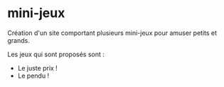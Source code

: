 # mini-jeux
Création d'un site comportant plusieurs mini-jeux pour amuser petits et grands.

Les jeux qui sont proposés sont :

- Le juste prix !
- Le pendu !
